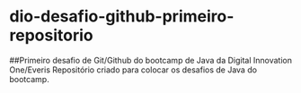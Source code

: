 # dio-desafio-github-primeiro-repositorio
##Primeiro desafio de Git/Github do bootcamp de Java da Digital Innovation One/Everis
 Repositório criado para colocar os desafios de Java do bootcamp.
